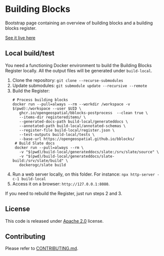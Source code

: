 # Building Blocks

Bootstrap page containing an overview of building blocks and a building blocks register.

[See it live here](https://blocks.ogc.org/)

## Local build/test

You need a functioning Docker environment to build the Building Blocks Register locally. 
All the output files will be generated under `build-local`.

1. Clone the repository: `git clone --recurse-submodules`
2. Update submodules: `git submodule update --recursive --remote`
3. Build the Register:
   ```shell
   # Process building blocks
   docker run --pull=always --rm --workdir /workspace -v $(pwd):/workspace --user $UID \
      ghcr.io/opengeospatial/bblocks-postprocess  --clean true \
      --items-dir registereditems/ \
      --generated-docs-path build-local/generateddocs \
      --annotated-path build-local/annotated-schemas \
      --register-file build-local/register.json \
      --test-outputs build-local/tests \
      --base-url https://opengeospatial.github.io/bblocks/ 
    # Build Slate docs
    docker run --pull=always --rm \
      -v "$(pwd)/build-local/generateddocs/slate:/srv/slate/source" \
      -v "$(pwd)/build-local/generateddocs/slate-build:/srv/slate/build" \
      dockerogc/slate build
    ```
4. Run a web server locally, on this folder. For instance: `npx http-server -c-1 build-local`
5. Access it on a browser: `http://127.0.0.1:8080`.

If you need to rebuild the Register, just run steps 2 and 3.

## License

This code is released under [Apache 2.0](./LICENSE) license.

## Contributing

Please refer to [CONTRIBUTING.md](CONTRIBUTING.md).